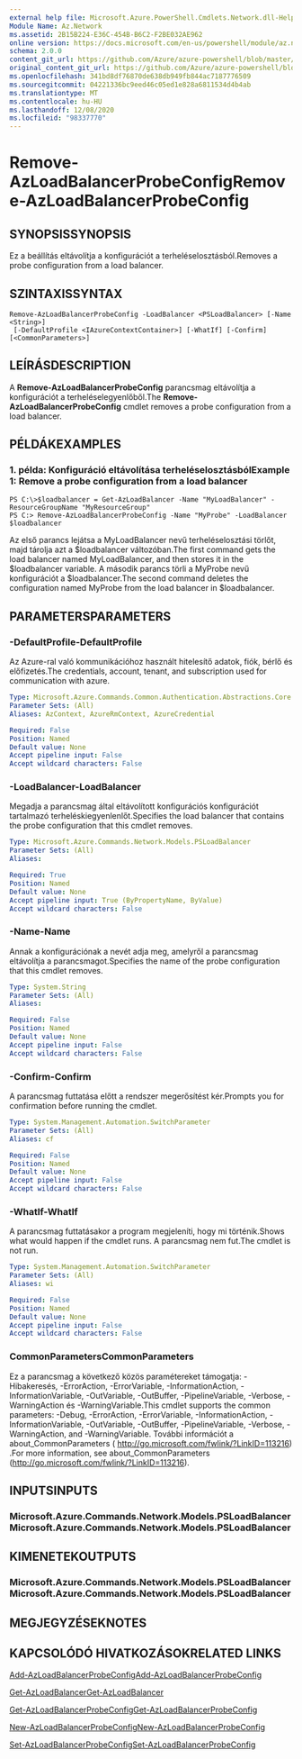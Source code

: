 ```yaml
---
external help file: Microsoft.Azure.PowerShell.Cmdlets.Network.dll-Help.xml
Module Name: Az.Network
ms.assetid: 2B15B224-E36C-454B-B6C2-F2BE032AE962
online version: https://docs.microsoft.com/en-us/powershell/module/az.network/remove-azloadbalancerprobeconfig
schema: 2.0.0
content_git_url: https://github.com/Azure/azure-powershell/blob/master/src/Network/Network/help/Remove-AzLoadBalancerProbeConfig.md
original_content_git_url: https://github.com/Azure/azure-powershell/blob/master/src/Network/Network/help/Remove-AzLoadBalancerProbeConfig.md
ms.openlocfilehash: 341bd8df76870de638db949fb844ac7187776509
ms.sourcegitcommit: 04221336bc9eed46c05ed1e828a6811534d4b4ab
ms.translationtype: MT
ms.contentlocale: hu-HU
ms.lasthandoff: 12/08/2020
ms.locfileid: "98337770"
---
```

# <span data-ttu-id="1f01e-101">Remove-AzLoadBalancerProbeConfig</span><span class="sxs-lookup"><span data-stu-id="1f01e-101">Remove-AzLoadBalancerProbeConfig</span></span>

## <span data-ttu-id="1f01e-102">SYNOPSIS</span><span class="sxs-lookup"><span data-stu-id="1f01e-102">SYNOPSIS</span></span>
<span data-ttu-id="1f01e-103">Ez a beállítás eltávolítja a konfigurációt a terheléselosztásból.</span><span class="sxs-lookup"><span data-stu-id="1f01e-103">Removes a probe configuration from a load balancer.</span></span>

## <span data-ttu-id="1f01e-104">SZINTAXIS</span><span class="sxs-lookup"><span data-stu-id="1f01e-104">SYNTAX</span></span>

```
Remove-AzLoadBalancerProbeConfig -LoadBalancer <PSLoadBalancer> [-Name <String>]
 [-DefaultProfile <IAzureContextContainer>] [-WhatIf] [-Confirm] [<CommonParameters>]
```

## <span data-ttu-id="1f01e-105">LEÍRÁS</span><span class="sxs-lookup"><span data-stu-id="1f01e-105">DESCRIPTION</span></span>
<span data-ttu-id="1f01e-106">A **Remove-AzLoadBalancerProbeConfig** parancsmag eltávolítja a konfigurációt a terheléselegyenlőből.</span><span class="sxs-lookup"><span data-stu-id="1f01e-106">The **Remove-AzLoadBalancerProbeConfig** cmdlet removes a probe configuration from a load balancer.</span></span>

## <span data-ttu-id="1f01e-107">PÉLDÁK</span><span class="sxs-lookup"><span data-stu-id="1f01e-107">EXAMPLES</span></span>

### <span data-ttu-id="1f01e-108">1. példa: Konfiguráció eltávolítása terheléselosztásból</span><span class="sxs-lookup"><span data-stu-id="1f01e-108">Example 1: Remove a probe configuration from a load balancer</span></span>
```
PS C:\>$loadbalancer = Get-AzLoadBalancer -Name "MyLoadBalancer" -ResourceGroupName "MyResourceGroup"
PS C:> Remove-AzLoadBalancerProbeConfig -Name "MyProbe" -LoadBalancer $loadbalancer
```

<span data-ttu-id="1f01e-109">Az első parancs lejátsa a MyLoadBalancer nevű terheléselosztási törlőt, majd tárolja azt a $loadbalancer változóban.</span><span class="sxs-lookup"><span data-stu-id="1f01e-109">The first command gets the load balancer named MyLoadBalancer, and then stores it in the $loadbalancer variable.</span></span>
<span data-ttu-id="1f01e-110">A második parancs törli a MyProbe nevű konfigurációt a $loadbalancer.</span><span class="sxs-lookup"><span data-stu-id="1f01e-110">The second command deletes the configuration named MyProbe from the load balancer in $loadbalancer.</span></span>

## <span data-ttu-id="1f01e-111">PARAMETERS</span><span class="sxs-lookup"><span data-stu-id="1f01e-111">PARAMETERS</span></span>

### <span data-ttu-id="1f01e-112">-DefaultProfile</span><span class="sxs-lookup"><span data-stu-id="1f01e-112">-DefaultProfile</span></span>
<span data-ttu-id="1f01e-113">Az Azure-ral való kommunikációhoz használt hitelesítő adatok, fiók, bérlő és előfizetés.</span><span class="sxs-lookup"><span data-stu-id="1f01e-113">The credentials, account, tenant, and subscription used for communication with azure.</span></span>

```yaml
Type: Microsoft.Azure.Commands.Common.Authentication.Abstractions.Core.IAzureContextContainer
Parameter Sets: (All)
Aliases: AzContext, AzureRmContext, AzureCredential

Required: False
Position: Named
Default value: None
Accept pipeline input: False
Accept wildcard characters: False
```

### <span data-ttu-id="1f01e-114">-LoadBalancer</span><span class="sxs-lookup"><span data-stu-id="1f01e-114">-LoadBalancer</span></span>
<span data-ttu-id="1f01e-115">Megadja a parancsmag által eltávolított konfigurációs konfigurációt tartalmazó terheléskiegyenlenlőt.</span><span class="sxs-lookup"><span data-stu-id="1f01e-115">Specifies the load balancer that contains the probe configuration that this cmdlet removes.</span></span>

```yaml
Type: Microsoft.Azure.Commands.Network.Models.PSLoadBalancer
Parameter Sets: (All)
Aliases:

Required: True
Position: Named
Default value: None
Accept pipeline input: True (ByPropertyName, ByValue)
Accept wildcard characters: False
```

### <span data-ttu-id="1f01e-116">-Name</span><span class="sxs-lookup"><span data-stu-id="1f01e-116">-Name</span></span>
<span data-ttu-id="1f01e-117">Annak a konfigurációnak a nevét adja meg, amelyről a parancsmag eltávolítja a parancsmagot.</span><span class="sxs-lookup"><span data-stu-id="1f01e-117">Specifies the name of the probe configuration that this cmdlet removes.</span></span>

```yaml
Type: System.String
Parameter Sets: (All)
Aliases:

Required: False
Position: Named
Default value: None
Accept pipeline input: False
Accept wildcard characters: False
```

### <span data-ttu-id="1f01e-118">-Confirm</span><span class="sxs-lookup"><span data-stu-id="1f01e-118">-Confirm</span></span>
<span data-ttu-id="1f01e-119">A parancsmag futtatása előtt a rendszer megerősítést kér.</span><span class="sxs-lookup"><span data-stu-id="1f01e-119">Prompts you for confirmation before running the cmdlet.</span></span>

```yaml
Type: System.Management.Automation.SwitchParameter
Parameter Sets: (All)
Aliases: cf

Required: False
Position: Named
Default value: None
Accept pipeline input: False
Accept wildcard characters: False
```

### <span data-ttu-id="1f01e-120">-WhatIf</span><span class="sxs-lookup"><span data-stu-id="1f01e-120">-WhatIf</span></span>
<span data-ttu-id="1f01e-121">A parancsmag futtatásakor a program megjeleníti, hogy mi történik.</span><span class="sxs-lookup"><span data-stu-id="1f01e-121">Shows what would happen if the cmdlet runs.</span></span> <span data-ttu-id="1f01e-122">A parancsmag nem fut.</span><span class="sxs-lookup"><span data-stu-id="1f01e-122">The cmdlet is not run.</span></span>

```yaml
Type: System.Management.Automation.SwitchParameter
Parameter Sets: (All)
Aliases: wi

Required: False
Position: Named
Default value: None
Accept pipeline input: False
Accept wildcard characters: False
```

### <span data-ttu-id="1f01e-123">CommonParameters</span><span class="sxs-lookup"><span data-stu-id="1f01e-123">CommonParameters</span></span>
<span data-ttu-id="1f01e-124">Ez a parancsmag a következő közös paramétereket támogatja: -Hibakeresés, -ErrorAction, -ErrorVariable, -InformationAction, -InformationVariable, -OutVariable, -OutBuffer, -PipelineVariable, -Verbose, -WarningAction és -WarningVariable.</span><span class="sxs-lookup"><span data-stu-id="1f01e-124">This cmdlet supports the common parameters: -Debug, -ErrorAction, -ErrorVariable, -InformationAction, -InformationVariable, -OutVariable, -OutBuffer, -PipelineVariable, -Verbose, -WarningAction, and -WarningVariable.</span></span> <span data-ttu-id="1f01e-125">További információt a about_CommonParameters ( http://go.microsoft.com/fwlink/?LinkID=113216) .</span><span class="sxs-lookup"><span data-stu-id="1f01e-125">For more information, see about_CommonParameters (http://go.microsoft.com/fwlink/?LinkID=113216).</span></span>

## <span data-ttu-id="1f01e-126">INPUTS</span><span class="sxs-lookup"><span data-stu-id="1f01e-126">INPUTS</span></span>

### <span data-ttu-id="1f01e-127">Microsoft.Azure.Commands.Network.Models.PSLoadBalancer</span><span class="sxs-lookup"><span data-stu-id="1f01e-127">Microsoft.Azure.Commands.Network.Models.PSLoadBalancer</span></span>

## <span data-ttu-id="1f01e-128">KIMENETEK</span><span class="sxs-lookup"><span data-stu-id="1f01e-128">OUTPUTS</span></span>

### <span data-ttu-id="1f01e-129">Microsoft.Azure.Commands.Network.Models.PSLoadBalancer</span><span class="sxs-lookup"><span data-stu-id="1f01e-129">Microsoft.Azure.Commands.Network.Models.PSLoadBalancer</span></span>

## <span data-ttu-id="1f01e-130">MEGJEGYZÉSEK</span><span class="sxs-lookup"><span data-stu-id="1f01e-130">NOTES</span></span>

## <span data-ttu-id="1f01e-131">KAPCSOLÓDÓ HIVATKOZÁSOK</span><span class="sxs-lookup"><span data-stu-id="1f01e-131">RELATED LINKS</span></span>

[<span data-ttu-id="1f01e-132">Add-AzLoadBalancerProbeConfig</span><span class="sxs-lookup"><span data-stu-id="1f01e-132">Add-AzLoadBalancerProbeConfig</span></span>](./Add-AzLoadBalancerProbeConfig.md)

[<span data-ttu-id="1f01e-133">Get-AzLoadBalancer</span><span class="sxs-lookup"><span data-stu-id="1f01e-133">Get-AzLoadBalancer</span></span>](./Get-AzLoadBalancer.md)

[<span data-ttu-id="1f01e-134">Get-AzLoadBalancerProbeConfig</span><span class="sxs-lookup"><span data-stu-id="1f01e-134">Get-AzLoadBalancerProbeConfig</span></span>](./Get-AzLoadBalancerProbeConfig.md)

[<span data-ttu-id="1f01e-135">New-AzLoadBalancerProbeConfig</span><span class="sxs-lookup"><span data-stu-id="1f01e-135">New-AzLoadBalancerProbeConfig</span></span>](./New-AzLoadBalancerProbeConfig.md)

[<span data-ttu-id="1f01e-136">Set-AzLoadBalancerProbeConfig</span><span class="sxs-lookup"><span data-stu-id="1f01e-136">Set-AzLoadBalancerProbeConfig</span></span>](./Set-AzLoadBalancerProbeConfig.md)


